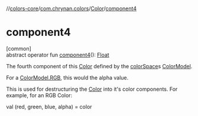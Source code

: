//[colors-core](../../../index.md)/[com.chrynan.colors](../index.md)/[Color](index.md)/[component4](component4.md)

# component4

[common]\
abstract operator fun [component4](component4.md)(): [Float](https://kotlinlang.org/api/latest/jvm/stdlib/kotlin/-float/index.html)

The fourth component of this [Color](index.md) defined by the [colorSpace](color-space.md)s [ColorModel](../../com.chrynan.colors.space/-color-model/index.md).

For a [ColorModel.RGB](../../com.chrynan.colors.space/-color-space/index.md), this would the alpha value.

This is used for destructuring the [Color](index.md) into it's color components. For example, for an RGB Color:

val (red, green, blue, alpha) = color
